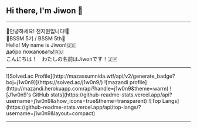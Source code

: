 ## Hi there, I'm Jiwon 👋
<hr>
👋안녕하세요! 전지원입니다!👋 
<br>
🌱BSSM 5기 / BSSM 5th🌱 
<br>
Hello! My name is Jiwon!🇺🇸 
<br>
дабро пожаловать!🇷🇺 
<br>
こんにちは！　わたしの名前はJiwonです！🇯🇵
<hr>
![Solved.ac Profile](http://mazassumnida.wtf/api/v2/generate_badge?boj=j1w0n9)](https://solved.ac/j1w0n9/)
![mazandi profile](http://mazandi.herokuapp.com/api?handle=j1w0n9&theme=warm)
![J1w0n9's GitHub stats](https://github-readme-stats.vercel.app/api?username=j1w0n9&show_icons=true&theme=transparent)
![Top Langs](https://github-readme-stats.vercel.app/api/top-langs/?username=j1w0n9&layout=compact)

<hr>
